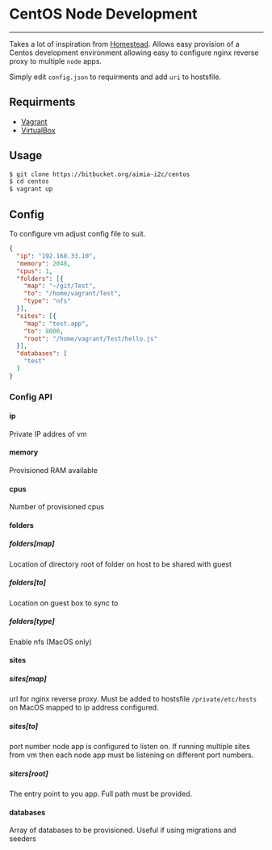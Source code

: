 # CentOS Node Development
---

Takes a lot of inspiration from [Homestead]. Allows easy provision of a Centos development environment allowing easy to configure nginx reverse proxy to multiple `node` apps.

Simply edit `config.json` to requirments and add `uri` to hostsfile.

## Requirments
- [Vagrant]
- [VirtualBox]

## Usage
```sh
$ git clone https://bitbucket.org/aimia-i2c/centos
$ cd centos
$ vagrant up
```

## Config
To configure vm adjust config file to suit.
```json
{
  "ip": "192.168.33.10",
  "memory": 2048,
  "cpus": 1,
  "folders": [{
    "map": "~/git/Test",
    "to": "/home/vagrant/Test",
    "type": "nfs"
  }],
  "sites": [{
    "map": "test.app",
    "to": 8000,
    "root": "/home/vagrant/Test/hello.js"
  }],
  "databases": [
    "test"
  ]
}
```

### Config API
#### ip
Private IP addres of vm

#### memory
Provisioned RAM available

#### cpus
Number of provisioned cpus

#### folders
##### folders[map]
Location of directory root of folder on host to be shared with guest
##### folders[to]
Location on guest box to sync to
##### folders[type]
Enable nfs (MacOS only)

#### sites
##### sites[map]
url for nginx reverse proxy. Must be added to hostsfile `/private/etc/hosts` on MacOS mapped to ip address configured.
##### sites[to]
port number node app is configured to listen on. If running multiple sites from vm then each node app must be listening on different port numbers.

##### siters[root]
The entry point to you app. Full path must be provided.

#### databases
Array of databases to be provisioned. Useful if using migrations and seeders



[Vagrant]: <https://www.vagrantup.com/>
[VirtualBox]: <https://www.virtualbox.org/>
[Homestead]: <https://github.com/laravel/homestead>
